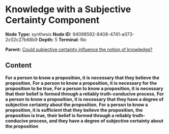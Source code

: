 # Knowledge with a Subjective Certainty Component

**Node Type:** synthesis
**Node ID:** 94098592-8408-4741-a073-2c02c27b68b9
**Depth:** 5
**Terminal:** No

**Parent:** [Could subjective certainty influence the notion of knowledge?](could-subjective-certainty-influence-the-notion-of-knowledge-antithesis-15f9cfa1-e169-4935-80c9-5e6f8f86d3c5.md)

## Content

**For a person to know a proposition, it is necessary that they believe the proposition**, **For a person to know a proposition, it is necessary for the proposition to be true**, **For a person to know a proposition, it is necessary that their belief is formed through a reliably truth-conducive process**, **For a person to know a proposition, it is necessary that they have a degree of subjective certainty about the proposition**, **For a person to know a proposition, it is sufficient that they believe the proposition, the proposition is true, their belief is formed through a reliably truth-conducive process, and they have a degree of subjective certainty about the proposition**
